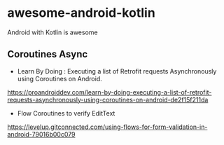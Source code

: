 # awesome-android-kotlin
Android with Kotlin is awesome

## Coroutines Async

* Learn By Doing : Executing a list of Retrofit requests Asynchronously using Coroutines on Android.

https://proandroiddev.com/learn-by-doing-executing-a-list-of-retrofit-requests-asynchronously-using-coroutines-on-android-de2f15f211da

* Flow Coroutines to verify EditText

https://levelup.gitconnected.com/using-flows-for-form-validation-in-android-79016b00c079




